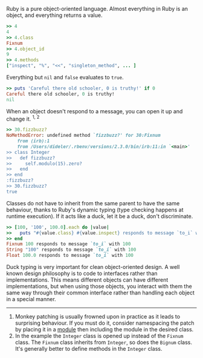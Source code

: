 Ruby is a pure object-oriented language. Almost everything in Ruby is an object,
and everything returns a value.

```ruby
>> 4
4
>> 4.class
Fixnum
>> 4.object_id
9
>> 4.methods
["inspect", "%", "<<", "singleton_method", ... ]
```

Everything but `nil` and `false` evaluates to `true`.

```ruby
>> puts 'Careful there old schooler, 0 is truthy!' if 0
Careful there old schooler, 0 is truthy!
nil
```

When an object doesn't respond to a message, you can open it up and change it.
<sup>1, 2</sup>

```ruby
>> 30.fizzbuzz?
NoMethodError: undefined method `fizzbuzz?' for 30:Fixnum
	from (irb):1
	from /Users/dideler/.rbenv/versions/2.3.0/bin/irb:11:in `<main>'
>> class Integer
>>   def fizzbuzz?
>>     self.modulo(15).zero?
>>   end
>> end
:fizzbuzz?
>> 30.fizzbuzz?
true
```

Classes do not have to inherit from the same parent to have the same behaviour,
thanks to Ruby's dynamic typing (type checking happens at runtime execution).
If it acts like a duck, let it be a duck, don't discriminate.

```ruby
>> [100, '100', 100.0].each do |value|
>>   puts "#{value.class} #{value.inspect} responds to message `to_i` with #{value.to_i}"
>> end
Fixnum 100 responds to message `to_i` with 100
String "100" responds to message `to_i` with 100
Float 100.0 responds to message `to_i` with 100
```

Duck typing is very important for clean object-oriented design.
A well known design philosophy is to code to interfaces rather than
implementations. This means different objects can have different
implementations, but when using those objects, you interact with them
the same way through their common interface rather than handling each
object in a special manner.

---

1. Monkey patching is usually frowned upon in practice as it leads to
   surprising behaviour. If you must do it, consider namespacing the patch
   by placing it in a [module] then including the module in the desired class.
2. In the example the `Integer` class is opened up instead of the `Fixnum`
   class. The `Fixnum` class inherits from `Integer`, so does the `Bignum`
   class. It's generally better to define methods in the `Integer` class.

[module]: http://ruby-doc.org/core/Module.html
